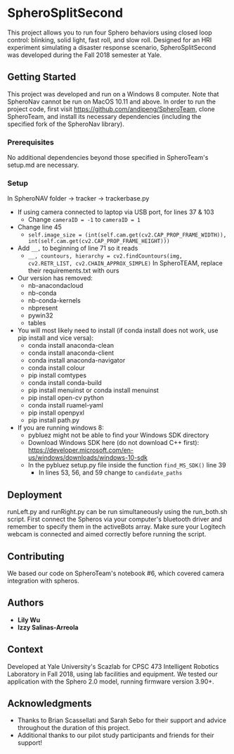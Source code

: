# SpheroSplitSecond

This project allows you to run four Sphero behaviors using closed loop control: blinking, solid light, fast roll, and slow roll. Designed for an HRI experiment simulating a disaster response scenario, SpheroSplitSecond was developed during the Fall 2018 semester at Yale.

## Getting Started

This project was developed and run on a Windows 8 computer. Note that SpheroNav cannot be run on MacOS 10.11 and above. In order to run the project code, first visit https://github.com/andipeng/SpheroTeam, clone SpheroTeam, and install its necessary dependencies (including the specified fork of the SpheroNav library).

### Prerequisites

No additional dependencies beyond those specified in SpheroTeam's setup.md are necessary.

### Setup

In SpheroNAV folder → tracker → trackerbase.py 
* If using camera connected to laptop via USB port, for lines 37 & 103
  * Change ```cameraID = -1``` to ```cameraID = 1```
* Change line 45
  * ```self.image_size = (int(self.cam.get(cv2.CAP_PROP_FRAME_WIDTH)), int(self.cam.get(cv2.CAP_PROP_FRAME_HEIGHT)))```
* Add ```__,``` to beginning of line 71 so it reads
  * ```__, countours, hierarchy = cv2.findCountours(img, cv2.RETR_LIST, cv2.CHAIN_APPROX_SIMPLE)```
In SpheroTEAM, replace their requirements.txt with ours
* Our version has removed:
  * nb-anacondacloud
  * nb-conda
  * nb-conda-kernels
  * nbpresent 
  * pywin32
  * tables 
* You will most likely need to install (if conda install does not work, use pip install and vice versa):
  * conda install anaconda-clean
  * conda install anaconda-client
  * conda install anaconda-navigator
  * conda install colour
  * pip install comtypes
  * conda install conda-build
  * pip install menuinst or conda install menuinst 
  * pip install open-cv python
  * conda install ruamel-yaml
  * pip install openpyxl
  * pip install path.py
* If you are running windows 8: 
  * pybluez might not be able to find your Windows SDK directory
  * Download Windows SDK here (do not download C++ first): https://developer.microsoft.com/en-us/windows/downloads/windows-10-sdk  
  * In the pybluez setup.py file inside the function ```find_MS_SDK()``` line 39
    * In lines 53, 56, and 59 change to ```candidate_paths```


## Deployment

runLeft.py and runRight.py can be run simultaneously using the run_both.sh script. First connect the Spheros via your computer's bluetooth driver and remember to specify them in the activeBots array. Make sure your Logitech webcam is connected and aimed correctly before running the script.

## Contributing

We based our code on SpheroTeam's notebook #6, which covered camera integration with spheros.

## Authors

* **Lily Wu**
* **Izzy Salinas-Arreola** 

## Context
Developed at Yale University's Scazlab for CPSC 473 Intelligent Robotics Laboratory in Fall 2018, using lab facilities and equipment. We tested our application with the Sphero 2.0 model, running firmware version 3.90+.

## Acknowledgments

* Thanks to Brian Scassellati and Sarah Sebo for their support and advice throughout the duration of this project.
* Additional thanks to our pilot study participants and friends for their support!